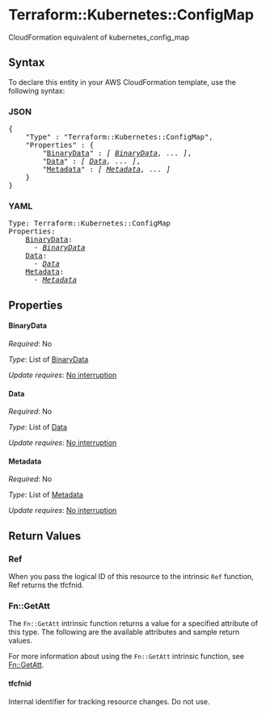 # Terraform::Kubernetes::ConfigMap

CloudFormation equivalent of kubernetes_config_map

## Syntax

To declare this entity in your AWS CloudFormation template, use the following syntax:

### JSON

<pre>
{
    "Type" : "Terraform::Kubernetes::ConfigMap",
    "Properties" : {
        "<a href="#binarydata" title="BinaryData">BinaryData</a>" : <i>[ <a href="binarydata.md">BinaryData</a>, ... ]</i>,
        "<a href="#data" title="Data">Data</a>" : <i>[ <a href="data.md">Data</a>, ... ]</i>,
        "<a href="#metadata" title="Metadata">Metadata</a>" : <i>[ <a href="metadata.md">Metadata</a>, ... ]</i>
    }
}
</pre>

### YAML

<pre>
Type: Terraform::Kubernetes::ConfigMap
Properties:
    <a href="#binarydata" title="BinaryData">BinaryData</a>: <i>
      - <a href="binarydata.md">BinaryData</a></i>
    <a href="#data" title="Data">Data</a>: <i>
      - <a href="data.md">Data</a></i>
    <a href="#metadata" title="Metadata">Metadata</a>: <i>
      - <a href="metadata.md">Metadata</a></i>
</pre>

## Properties

#### BinaryData

_Required_: No

_Type_: List of <a href="binarydata.md">BinaryData</a>

_Update requires_: [No interruption](https://docs.aws.amazon.com/AWSCloudFormation/latest/UserGuide/using-cfn-updating-stacks-update-behaviors.html#update-no-interrupt)

#### Data

_Required_: No

_Type_: List of <a href="data.md">Data</a>

_Update requires_: [No interruption](https://docs.aws.amazon.com/AWSCloudFormation/latest/UserGuide/using-cfn-updating-stacks-update-behaviors.html#update-no-interrupt)

#### Metadata

_Required_: No

_Type_: List of <a href="metadata.md">Metadata</a>

_Update requires_: [No interruption](https://docs.aws.amazon.com/AWSCloudFormation/latest/UserGuide/using-cfn-updating-stacks-update-behaviors.html#update-no-interrupt)

## Return Values

### Ref

When you pass the logical ID of this resource to the intrinsic `Ref` function, Ref returns the tfcfnid.

### Fn::GetAtt

The `Fn::GetAtt` intrinsic function returns a value for a specified attribute of this type. The following are the available attributes and sample return values.

For more information about using the `Fn::GetAtt` intrinsic function, see [Fn::GetAtt](https://docs.aws.amazon.com/AWSCloudFormation/latest/UserGuide/intrinsic-function-reference-getatt.html).

#### tfcfnid

Internal identifier for tracking resource changes. Do not use.

